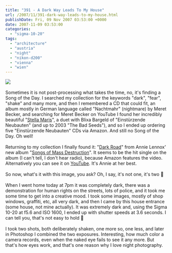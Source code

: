 ```yaml
---
title: "391 - A Dark Way Leads To My House"
url: /2007/11/391-dark-way-leads-to-my-house.html
publishDate: Fri, 09 Nov 2007 03:53:00 +0000
date: 2007-11-09 03:53:00
categories: 
  - "sigma-10-20"
tags: 
  - "architecture"
  - "austria"
  - "night"
  - "nikon-d200"
  - "vienna"
  - "wien"
---
```

<a href="https://d25zfm9zpd7gm5.cloudfront.net/1200x1200/2007/20071108_193331_ps.jpg" target="_blank"><img src="https://d25zfm9zpd7gm5.cloudfront.net/0600x0600/2007/20071108_193331_ps.jpg"/></a><br/><br/>Sometimes it is not post-processing what takes the time, no, it's finding a Song of the Day. I searched my collection for the keywords "dark", "fear", "shake" and many more, and then I remembered a CD that could fit, an album mostly in German language called "Nachtmahr" (nightmare) by Meret Becker, and searching for Meret Becker on YouTube I found her incredibly beautiful "<a href="http://www.youtube.com/watch?v=pm_aut6RDAY" target="_blank">Stella Maris</a>", a duet with Blixa Bargeld of "Einstürzende Neubauten" (and up to 2003 "The Bad Seeds"), and so I ended up ordering five "Einstürzende Neubauten" CDs via Amazon. And still no Song of the Day. Oh well!<br/><br/>Returning to my collection I finally found it: "<a href="http://www.azlyrics.com/lyrics/annielennox/darkroad.html" target="_blank">Dark Road</a>" from Annie Lennox' new album "<a href="http://www.amazon.com/Songs-Mass-Destruction-Annie-Lennox/dp/B000UCEJEQ" target="_blank">Songs of Mass Destruction</a>". It seems to be the hit single on the album (I can't tell, I don't hear radio), because Amazon features the video. Alternatively you can see it on <a href="http://www.youtube.com/watch?v=qCFbKEVzlOo" target="_blank">YouTube</a>. It's Annie at her best.<br/><br/>So now, what's it with this image, you ask? Oh, I say, it's not one, it's two 🙂<br/><br/>When I went home today at 7pm it was completely dark, there was a demonstration for human rights on the streets, lots of police, and it took me some time to get into a creative mood. I took some images, mostly of shop windows, graffiti, etc, all very dark, and then I came by this house entrance (some house, not mine actually). It was extremely dark and, using the Sigma 10-20 at f5.6 and ISO 1600, I ended up with shutter speeds at 3.6 seconds. I can tell you, that's not easy to hold 🙂<br/><br/>I took two shots, both deliberately shaken, one more so, one less, and later in Photoshop I combined the two exposures. Interesting, how much color a camera records, even when the naked eye fails to see it any more. But that's how eyes work, and that's one reason why I love night photography.
